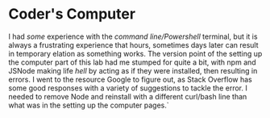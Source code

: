 # Coder's Computer

I had *some* experience with the _command line/Powershell_ terminal, but it is always a frustrating experience that hours, sometimes
days later can result in temporary elation as something works. The version point of the setting up the computer part of this
lab had me stumped for quite a bit, with npm and JSNode making life *hell* by acting as if they were installed, then resulting in errors. I went to the resource Google to figure out, as Stack Overflow has some good responses with a variety of suggestions to tackle the error. I needed to remove Node and reinstall with a different curl/bash line than what was in the setting up the computer pages.`
